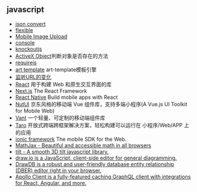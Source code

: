 ## javascript
- [json convert](json.md)
- [flexible](flexible.md)
- [Mobile Image Upload](MobileImageUpload.md)
- [console](console.md)
- [knockoutjs](knockoutjs.md)
- [ActiveX Object](activex_object.md)判断对象是否存在的方法
- [requirejs](requirejs.md)
- [art template](art-template.md) art-template模板引擎
- [监听URL的变化](url.md)
- [React](React.md) 用于构建 Web 和原生交互界面的库
- [Next.js](Next.js.md) The React Framework
- [React Native](ReactNative.md) Build mobile apps with React
- [NutUI](NutUI.md) 京东风格的移动端 Vue 组件库，支持多端小程序(A Vue.js UI Toolkit for Mobile Web)
- [Vant](Vant.md) 一个轻量、可定制的移动端组件库
- [Taro](Taro.md) 开放式跨端跨框架解决方案，轻松构建可以运行在 小程序/Web/APP 上的应用
- [ionic framework](ionicframework.md) The mobile SDK for the Web.
- [MathJax - Beautiful and accessible math in all browsers](MathJax.md)
- [tilt - A smooth 3D tilt javascript library.](tilt.md)
- [draw.io is a JavaScript, client-side editor for general diagramming.](drawio.md)
- [DrawDB is a robust and user-friendly database entity relationship (DBER) editor right in your browser.](drawdb.md)
- [Apollo Client is a fully-featured caching GraphQL client with integrations for React, Angular, and more.](ApolloClient.md)